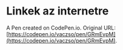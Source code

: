 # Linkek az internetre

A Pen created on CodePen.io. Original URL: [https://codepen.io/vaczso/pen/GRmEvpM](https://codepen.io/vaczso/pen/GRmEvpM).


